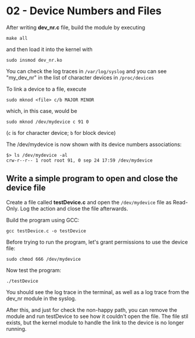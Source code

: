 # 02 - Device Numbers and Files

After writing **dev_nr.c** file, build the module by executing

```
make all
```

and then load it into the kernel with

```
sudo insmod dev_nr.ko
```

You can check the log traces in `/var/log/syslog` and you can see "my_dev_nr" in the list of character devices in `/proc/devices`

To link a device to a file, execute
```
sudo mknod <file> c/b MAJOR MINOR
```

which, in this case, would be

```
sudo mknod /dev/mydevice c 91 0
```

(`c` is for character device; `b` for block device)

The /dev/mydevice is now shown with its device numbers associations:

```
$> ls /dev/mydevice -al
crw-r--r-- 1 root root 91, 0 sep 24 17:59 /dev/mydevice
```

## Write a simple program to open and close the device file

Create a file called **testDevice.c** and open the `/dev/mydevice` file as Read-Only. Log the action and close the file afterwards.

Build the program using GCC:

```
gcc testDevice.c -o testDevice
```

Before trying to run the program, let's grant permissions to use the device file:

```
sudo chmod 666 /dev/mydevice
```

Now test the program:

```
./testDevice
```

You should see the log trace in the terminal, as well as a log trace from the dev_nr module in the syslog.

After this, and just for check the non-happy path, you can remove the module and run testDevice to see how it couldn't open the file. The file stil exists, but the kernel module to handle the link to the device is no longer running.
